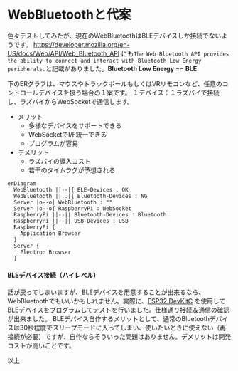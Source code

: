 # WebBluetoothと代案

色々テストしてみたが、現在のWebBluetoothはBLEデバイスしか接続でないようです。
https://developer.mozilla.org/en-US/docs/Web/API/Web_Bluetooth_API にも`The Web Bluetooth API provides the ability to connect and interact with Bluetooth Low Energy peripherals.`と記載がありました。__Bluetooth Low Energy == BLE__

下のERグラフは、マウスやトラックボールもしくはVRリモコンなど、任意のコントロールデバイスを扱う場合の１案です。
１デバイス：１ラズバイで接続し、ラズバイからWebSocketで通信します。
* メリット
  - 多様なデバイスをサポートできる
  - WebSocketでI/F統一できる
  - プログラムが容易
* デメリット
  - ラズバイの導入コスト
  - 若干のタイムラグが予想される

```mermaid
erDiagram
  WebBluetooth ||--|{ BLE-Devices : OK
  WebBluetooth ||..|{ Bluetooth-Devices : NG
  Server |o--o| WebBluetooth : ""
  Server |o--o{ RaspberryPi : WebSocket
  RaspberryPi ||--|| Bluetooth-Devices : Bluetooth
  RaspberryPi ||--|| USB-Devices : USB
  RaspberryPi {
    Application Browser
  }
  Server {
    Electron Browser
  }
```

#### BLEデバイス接続（ハイレベル）

話が戻ってしまいますが、BLEデバイスを用意することが出来るなら、WebBluetoothでもいいかもしれません。実際に、[ESP32 DevKitC](https://www.espressif.com/en/products/devkits/esp32-devkitc/overview) を使用してBLEデバイスをプログラムしてテストを行いました。仕様通り接続＆通信の確認が出来ました。
BLEデバイス自作するメリットとして、通常のBluetoothデバイスは30秒程度でスリープモードに入ってしまい、使いたいときに使えない（再接続が必要）ですが、自作ならそういった問題はありません。デメリットは開発コストが高いことです。

以上

